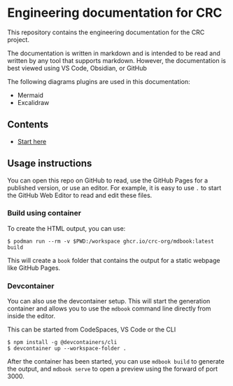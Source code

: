 Engineering documentation for CRC
=================================

This repository contains the engineering documentation for the CRC project.

The documentation is written in markdown and is intended to be read and written
by any tool that supports markdown. However, the documentation is best viewed
using VS Code, Obsidian, or GitHub

The following diagrams plugins are used in this documentation:
 - Mermaid
 - Excalidraw


## Contents

  - [Start here](./content/SUMMARY.md)


## Usage instructions
You can open this repo on GitHub to read, use the GitHub Pages for a published version, or use an editor.
For example, it is easy to use `.` to start the GitHub Web Editor to read and edit these files.


### Build using container
To create the HTML output, you can use:

```
$ podman run --rm -v $PWD:/workspace ghcr.io/crc-org/mdbook:latest build
```

This will create a `book` folder that contains the output for a static webpage like GitHub Pages.


### Devcontainer
You can also use the devcontainer setup. This will start the generation container and allows you to use the `mdbook` command line directly from inside the editor.

This can be started from CodeSpaces, VS Code or the CLI
```shell
$ npm install -g @devcontainers/cli
$ devcontainer up --workspace-folder .
```

After the container has been started, you can use `mdbook build` to generate the output, and `mdbook serve` to open a preview using the forward of port 3000.
